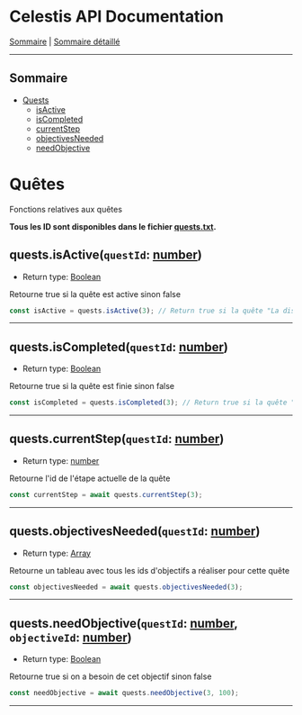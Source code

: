 # Celestis API Documentation

[Sommaire](README.md) | [Sommaire détaillé](singlepage.md)

<hr>

## Sommaire

- [Quests](#quests)
  - [isActive](#isactive)
  - [isCompleted](#iscompleted)
  - [currentStep](#currentstep)
  - [objectivesNeeded](#objectivesneeded)
  - [needObjective](#needobjective)

# Quêtes

Fonctions relatives aux quêtes

**Tous les ID sont disponibles dans le fichier [quests.txt](https://suniron.github.io/docs.celestis/ids/quests.txt).**

<h2 id="isactive">
  quests.isActive(<code>questId</code>: <a href="https://developer.mozilla.org/fr-Fr/docs/Web/JavaScript/Data_structures#Number_type">number</a>)
</h2>

- Return type: <a href="https://developer.mozilla.org/fr-Fr/docs/Web/JavaScript/Data_structures#Boolean_type">Boolean</a>

Retourne true si la quête est active sinon false

```js
const isActive = quests.isActive(3); // Return true si la quête "La discorde végétale" est lancée
```

<hr>

<h2 id="iscompleted">
  quests.isCompleted(<code>questId</code>: <a href="https://developer.mozilla.org/fr-Fr/docs/Web/JavaScript/Data_structures#Number_type">number</a>)
</h2>

- Return type: <a href="https://developer.mozilla.org/fr-Fr/docs/Web/JavaScript/Data_structures#Boolean_type">Boolean</a>

Retourne true si la quête est finie sinon false

```js
const isCompleted = quests.isCompleted(3); // Return true si la quête "La discorde végétale" est finie
```

<hr>

<h2 id="currentstep">
  quests.currentStep(<code>questId</code>: <a href="https://developer.mozilla.org/fr-Fr/docs/Web/JavaScript/Data_structures#Number_type">number</a>)
</h2>

- Return type: <a href="https://developer.mozilla.org/fr-Fr/docs/Web/JavaScript/Data_structures#Number_type">number</a>

Retourne l'id de l'étape actuelle de la quête

```js
const currentStep = await quests.currentStep(3);
```

<hr>

<h2 id="objectivesneeded">
  quests.objectivesNeeded(<code>questId</code>: <a href="https://developer.mozilla.org/fr-Fr/docs/Web/JavaScript/Data_structures#Number_type">number</a>)
</h2>

- Return type: <a href="https://developer.mozilla.org/fr-Fr/docs/Web/JavaScript/Data_structures#Array_type">Array<number></a>

Retourne un tableau avec tous les ids d'objectifs a réaliser pour cette quête

```js
const objectivesNeeded = await quests.objectivesNeeded(3);
```

<hr>

<h2 id="needobjective">
  quests.needObjective(<code>questId</code>: <a href="https://developer.mozilla.org/fr-Fr/docs/Web/JavaScript/Data_structures#Number_type">number</a>, <code>objectiveId</code>: <a href="https://developer.mozilla.org/fr-Fr/docs/Web/JavaScript/Data_structures#Number_type">number</a>)
</h2>

- Return type: <a href="https://developer.mozilla.org/fr-Fr/docs/Web/JavaScript/Data_structures#Boolean_type">Boolean</a>

Retourne true si on a besoin de cet objectif sinon false

```js
const needObjective = await quests.needObjective(3, 100);
```

<hr>
